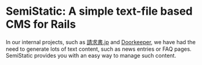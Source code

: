 # SemiStatic: A simple text-file based CMS for Rails

In our internal projects, such as [請求書.jp](https://www.seikyusho.jp/) and [Doorkeeper](http://www.doorkeeper.jp/), we have had the need to generate lots of text content, such as news entries or FAQ pages. SemiStatic provides you with an easy way to manage such content.
